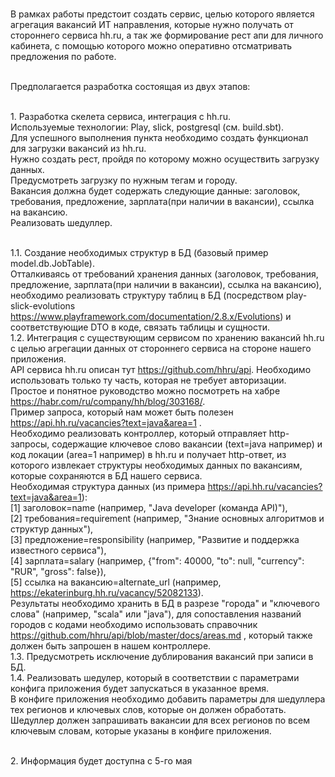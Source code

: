 <br>В рамках работы предстоит создать сервис, целью которого является агрегация вакансий ИТ направления, которые нужно получать от стороннего сервиса hh.ru, а так же формирование рест апи для личного кабинета, с помощью которого можно оперативно отсматривать предложения по работе.

<br>Предполагается разработка состоящая из двух этапов:

<br>1. Разработка скелета сервиса, интеграция с hh.ru.
<br>Используемые технологии: Play, slick, postgresql (см. build.sbt).
<br>Для успешного выполнения пункта необходимо создать функционал для загрузки вакансий из hh.ru. 
<br>Нужно создать рест, пройдя по которому можно осуществить загрузку данных. 
<br>Предусмотреть загрузку по нужным тегам и городу. 
<br>Вакансия должна будет содержать следующие данные: заголовок, требования, предложение, зарплата(при наличии в вакансии), ссылка на вакансию.
<br>Реализовать шедуллер.

<br>1.1. Создание необходимых структур в БД (базовый пример model.db.JobTable).
<br>Отталкиваясь от требований хранения данных (заголовок, требования, предложение, зарплата(при наличии в вакансии), ссылка на вакансию), 
<br>необходимо реализовать структуру таблиц в БД (посредством play-slick-evolutions https://www.playframework.com/documentation/2.8.x/Evolutions) и соответствующие DTO в коде, связать таблицы и сущности.
<br>1.2. Интеграция с существующим сервисом по хранению вакансий hh.ru с целью агрегации данных от стороннего сервиса на стороне нашего приложения.
<br>API сервиса hh.ru описан тут https://github.com/hhru/api. Необходимо использовать только ту часть, которая не требует авторизации.
<br>Простое и понятное руководство можно посмотреть на хабре https://habr.com/ru/company/hh/blog/303168/. 
<br>Пример запроса, который нам может быть полезен https://api.hh.ru/vacancies?text=java&area=1 .
<br>Необходимо реализовать контроллер, который отправляет http-запросы, содержащие ключевое слово вакансии (text=java например) и код локации (area=1 например) в hh.ru и получает http-ответ, из которого извлекает структуры необходимых данных по вакансиям, которые сохраняются в БД нашего сервиса.
<br>Необходимая структура данных (из примера https://api.hh.ru/vacancies?text=java&area=1): 
<br>	[1] заголовок=name (например, "Java developer (команда API)"), 
<br>	[2] требования=requirement (например, "Знание основных алгоритмов и структур данных"), 
<br>	[3] предложение=responsibility (например, "Развитие и поддержка известного сервиса"), 
<br>	[4] зарплата=salary (например, {"from": 40000, "to": null, "currency": "RUR", "gross": false}),
<br>	[5] ссылка на вакансию=alternate_url (например, https://ekaterinburg.hh.ru/vacancy/52082133).
<br>Результаты необходимо хранить в БД в разрезе "города" и "ключевого слова" (например, "scala" или "java"), для сопоставления названий городов с кодами необходимо использовать справочник https://github.com/hhru/api/blob/master/docs/areas.md , который также должен быть запрошен в нашем контроллере.
<br>1.3. Предусмотреть исключение дублирования вакансий при записи в БД. 
<br>1.4. Реализовать шедулер, который в соответствии с параметрами конфига приложения будет запускаться в указанное время.
<br>В конфиге приложения необходимо добавить параметры для шедуллера тех регионов и ключевых слов, которые он должен обработать.
<br>Шедуллер должен запрашивать вакансии для всех регионов по всем ключевым словам, которые указаны в конфиге приложения.


<br>2. Информация будет доступна с 5-го мая